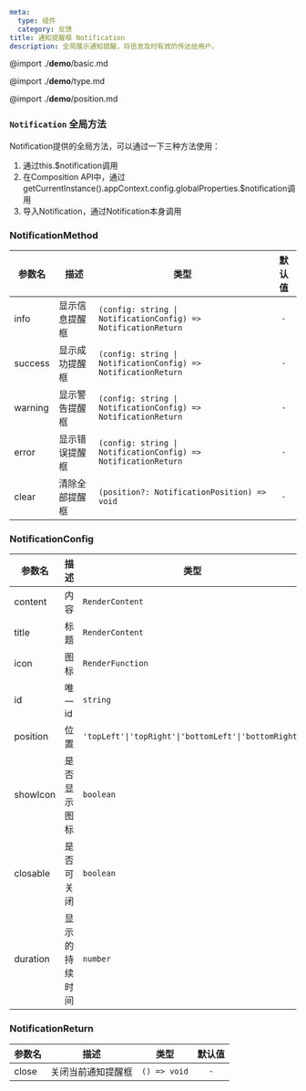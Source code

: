 ```yaml
meta:
  type: 组件
  category: 反馈
title: 通知提醒框 Notification
description: 全局展示通知提醒，将信息及时有效的传达给用户。
```

@import ./__demo__/basic.md

@import ./__demo__/type.md

@import ./__demo__/position.md





### `Notification` 全局方法

Notification提供的全局方法，可以通过一下三种方法使用：
1. 通过this.$notification调用
2. 在Composition API中，通过getCurrentInstance().appContext.config.globalProperties.$notification调用
3. 导入Notification，通过Notification本身调用


### NotificationMethod

|参数名|描述|类型|默认值|
|---|---|---|:---:|
|info|显示信息提醒框|`(config: string \| NotificationConfig) => NotificationReturn`|`-`|
|success|显示成功提醒框|`(config: string \| NotificationConfig) => NotificationReturn`|`-`|
|warning|显示警告提醒框|`(config: string \| NotificationConfig) => NotificationReturn`|`-`|
|error|显示错误提醒框|`(config: string \| NotificationConfig) => NotificationReturn`|`-`|
|clear|清除全部提醒框|`(position?: NotificationPosition) => void`|`-`|



### NotificationConfig

|参数名|描述|类型|默认值|
|---|---|---|:---:|
|content|内容|`RenderContent`|`-`|
|title|标题|`RenderContent`|`-`|
|icon|图标|`RenderFunction`|`-`|
|id|唯一id|`string`|`-`|
|position|位置|`'topLeft'\|'topRight'\|'bottomLeft'\|'bottomRight'`|`-`|
|showIcon|是否显示图标|`boolean`|`false`|
|closable|是否可关闭|`boolean`|`false`|
|duration|显示的持续时间|`number`|`-`|



### NotificationReturn

|参数名|描述|类型|默认值|
|---|---|---|:---:|
|close|关闭当前通知提醒框|`() => void`|`-`|


